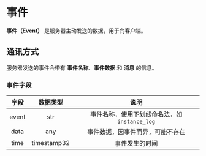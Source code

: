 # 事件

**事件（Event）** 是服务器主动发送的数据，用于向客户端。

## 通讯方式

服务器发送的事件会带有 **事件名称**、**事件数据** 和 **消息** 的信息。

### 事件字段

|  字段   |    数据类型     |               说明               |
|:-----:|:-----------:|:------------------------------:|
| event |     str     | 事件名称，使用下划线命名法，如 `instance_log` |
| data  |     any     |        事件数据，因事件而异，可能不存在        |
| time  | timestamp32 |            事件发生的时间             |
